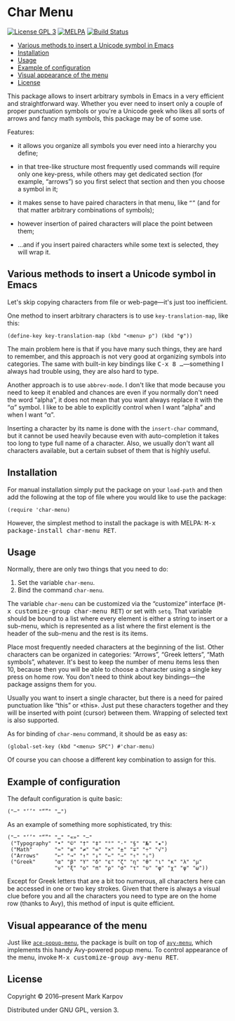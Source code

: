 # Char Menu

[![License GPL 3](https://img.shields.io/badge/license-GPL_3-green.svg)](http://www.gnu.org/licenses/gpl-3.0.txt)
[![MELPA](https://melpa.org/packages/char-menu-badge.svg)](https://melpa.org/#/char-menu)
[![Build Status](https://travis-ci.org/mrkkrp/char-menu.svg?branch=master)](https://travis-ci.org/mrkkrp/char-menu)

* [Various methods to insert a Unicode symbol in Emacs](#various-methods-to-insert-a-unicode-symbol-in-emacs)
* [Installation](#installation)
* [Usage](#usage)
* [Example of configuration](#example-of-configuration)
* [Visual appearance of the menu](#visual-appearance-of-the-menu)
* [License](#license)

This package allows to insert arbitrary symbols in Emacs in a very efficient
and straightforward way. Whether you ever need to insert only a couple of
proper punctuation symbols or you're a Unicode geek who likes all sorts of
arrows and fancy math symbols, this package may be of some use.

Features:

* it allows you organize all symbols you ever need into a hierarchy you
  define;

* in that tree-like structure most frequently used commands will require
  only one key-press, while others may get dedicated section (for example,
  “arrows”) so you first select that section and then you choose a symbol in
  it;

* it makes sense to have paired characters in that menu, like `“”` (and for
  that matter arbitrary combinations of symbols);

* however insertion of paired characters will place the point between them;

* …and if you insert paired characters while some text is selected, they
  will wrap it.

## Various methods to insert a Unicode symbol in Emacs

Let's skip copying characters from file or web-page—it's just too
inefficient.

One method to insert arbitrary characters is to use `key-translation-map`,
like this:

```emacs-lisp
(define-key key-translation-map (kbd "<menu> p") (kbd "φ"))
```

The main problem here is that if you have many such things, they are hard to
remember, and this approach is not very good at organizing symbols into
categories. The same with built-in key bindings like <kbd>C-x 8
…</kbd>—something I always had trouble using, they are also hard to type.

Another approach is to use `abbrev-mode`. I don't like that mode because you
need to keep it enabled and chances are even if you normally don't need the
word “alpha”, it does not mean that you want always replace it with the “α”
symbol. I like to be able to explicitly control when I want “alpha” and when
I want “α”.

Inserting a character by its name is done with the `insert-char` command,
but it cannot be used heavily because even with auto-completion it takes too
long to type full name of a character. Also, we usually don't want all
characters available, but a certain subset of them that is highly useful.

## Installation

For manual installation simply put the package on your `load-path` and then
add the following at the top of file where you would like to use the
package:

```emacs-lisp
(require 'char-menu)
```

However, the simplest method to install the package is with MELPA: <kbd>M-x
package-install char-menu RET</kbd>.

## Usage

Normally, there are only two things that you need to do:

1. Set the variable `char-menu`.
2. Bind the command `char-menu`.

The variable `char-menu` can be customized via the “customize” interface
(<kbd>M-x customize-group char-menu RET</kbd>) or set with `setq`. That
variable should be bound to a list where every element is either a string to
insert or a sub-menu, which is represented as a list where the first element
is the header of the sub-menu and the rest is its items.

Place most frequently needed characters at the beginning of the list. Other
characters can be organized in categories: “Arrows”, “Greek letters”, “Math
symbols”, whatever. It's best to keep the number of menu items less then 10,
because then you will be able to choose a character using a single key press
on home row. You don't need to think about key bindings—the package assigns
them for you.

Usually you want to insert a single character, but there is a need for
paired punctuation like “this” or «this». Just put these characters together
and they will be inserted with point (cursor) between them. Wrapping of
selected text is also supported.

As for binding of `char-menu` command, it should be as easy as:

```emacs-lisp
(global-set-key (kbd "<menu> SPC") #'char-menu)
```

Of course you can choose a different key combination to assign for this.

## Example of configuration

The default configuration is quite basic:

```emacs-lisp
("—" "‘’" "“”" "…")
```

As an example of something more sophisticated, try this:

```emacs-lisp
("—" "‘’" "“”" "…" "«»" "–"
 ("Typography" "•" "©" "†" "‡" "°" "·" "§" "№" "★")
 ("Math"       "≈" "≡" "≠" "∞" "×" "±" "∓" "÷" "√")
 ("Arrows"     "←" "→" "↑" "↓" "⇐" "⇒" "⇑" "⇓")
 ("Greek"      "α" "β" "Y" "δ" "ε" "ζ" "η" "θ" "ι" "κ" "λ" "μ"
               "ν" "ξ" "ο" "π" "ρ" "σ" "τ" "υ" "φ" "χ" "ψ" "ω"))
```

Except for Greek letters that are a bit too numerous, all characters here
can be accessed in one or two key strokes. Given that there is always a
visual clue before you and all the characters you need to type are on the
home row (thanks to Avy), this method of input is quite efficient.

## Visual appearance of the menu

Just like [`ace-popup-menu`](https://github.com/mrkkrp/ace-popup-menu), the
package is built on top of [`avy-menu`](https://github.com/mrkkrp/avy-menu),
which implements this handy Avy-powered popup menu. To control appearance of
the menu, invoke <kbd>M-x customize-group avy-menu RET</kbd>.

## License

Copyright © 2016–present Mark Karpov

Distributed under GNU GPL, version 3.
